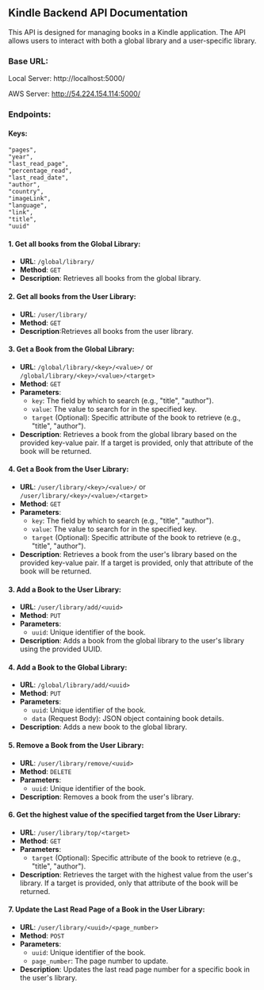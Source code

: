 ## Kindle Backend API Documentation

This API is designed for managing books in a Kindle application. The API allows users to interact with both a global library and a user-specific library.

### Base URL:

Local Server:
http://localhost:5000/

AWS Server:
http://54.224.154.114:5000/

### Endpoints:

#### Keys:

```
"pages",
"year",
"last_read_page",
"percentage_read",
"last_read_date",
"author",
"country",
"imageLink",
"language",
"link",
"title",
"uuid"
```

#### 1. Get all books from the Global Library:

- **URL**: `/global/library/`
- **Method**: `GET`
- **Description**: Retrieves all books from the global library.

#### 2. Get all books from the User Library:

- **URL**: `/user/library/`
- **Method**: `GET`
- **Description**:Retrieves all books from the user library.

#### 3. Get a Book from the Global Library:

- **URL**: `/global/library/<key>/<value>/` or `/global/library/<key>/<value>/<target>`
- **Method**: `GET`
- **Parameters**:
  - `key`: The field by which to search (e.g., "title", "author").
  - `value`: The value to search for in the specified key.
  - `target` (Optional): Specific attribute of the book to retrieve (e.g., "title", "author").
- **Description**: Retrieves a book from the global library based on the provided key-value pair. If a target is provided, only that attribute of the book will be returned.

#### 4. Get a Book from the User Library:

- **URL**: `/user/library/<key>/<value>/` or `/user/library/<key>/<value>/<target>`
- **Method**: `GET`
- **Parameters**:
  - `key`: The field by which to search (e.g., "title", "author").
  - `value`: The value to search for in the specified key.
  - `target` (Optional): Specific attribute of the book to retrieve (e.g., "title", "author").
- **Description**: Retrieves a book from the user's library based on the provided key-value pair. If a target is provided, only that attribute of the book will be returned.

#### 3. Add a Book to the User Library:

- **URL**: `/user/library/add/<uuid>`
- **Method**: `PUT`
- **Parameters**:
  - `uuid`: Unique identifier of the book.
- **Description**: Adds a book from the global library to the user's library using the provided UUID.

#### 4. Add a Book to the Global Library:

- **URL**: `/global/library/add/<uuid>`
- **Method**: `PUT`
- **Parameters**:
  - `uuid`: Unique identifier of the book.
  - `data` (Request Body): JSON object containing book details.
- **Description**: Adds a new book to the global library.

#### 5. Remove a Book from the User Library:

- **URL**: `/user/library/remove/<uuid>`
- **Method**: `DELETE`
- **Parameters**:
  - `uuid`: Unique identifier of the book.
- **Description**: Removes a book from the user's library.

#### 6. Get the highest value of the specified target from the User Library:

- **URL**: `/user/library/top/<target>`
- **Method**: `GET`
- **Parameters**:
  - `target` (Optional): Specific attribute of the book to retrieve (e.g., "title", "author").
- **Description**: Retrieves the target with the highest value from the user's library. If a target is provided, only that attribute of the book will be returned.

#### 7. Update the Last Read Page of a Book in the User Library:

- **URL**: `/user/library/<uuid>/<page_number>`
- **Method**: `POST`
- **Parameters**:
  - `uuid`: Unique identifier of the book.
  - `page_number`: The page number to update.
- **Description**: Updates the last read page number for a specific book in the user's library.
